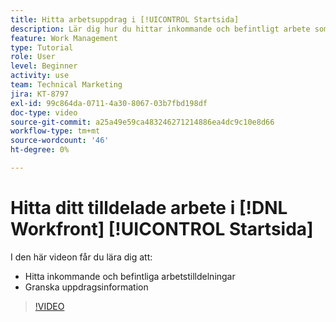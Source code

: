 ```yaml
---
title: Hitta arbetsuppdrag i [!UICONTROL Startsida]
description: Lär dig hur du hittar inkommande och befintligt arbete som du har tilldelats i [!UICONTROL  ]. Granska sedan uppdragsinformationen.
feature: Work Management
type: Tutorial
role: User
level: Beginner
activity: use
team: Technical Marketing
jira: KT-8797
exl-id: 99c864da-0711-4a30-8067-03b7fbd198df
doc-type: video
source-git-commit: a25a49e59ca483246271214886ea4dc9c10e8d66
workflow-type: tm+mt
source-wordcount: '46'
ht-degree: 0%

---
```


# Hitta ditt tilldelade arbete i [!DNL Workfront] [!UICONTROL Startsida]

I den här videon får du lära dig att:

* Hitta inkommande och befintliga arbetstilldelningar
* Granska uppdragsinformation

>[!VIDEO](https://video.tv.adobe.com/v/335098/?quality=12&learn=on)
